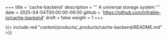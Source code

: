 +++
title = 'cache-backend'
description = '''
A universal storage system
'''
date = 2025-04-04T00:00:00-06:00
github = 'https://github.com/infrable-io/cache-backend'
draft = false
weight = 1
+++

{{< include-md "content/products/_products/cache-backend/README.md" >}}
